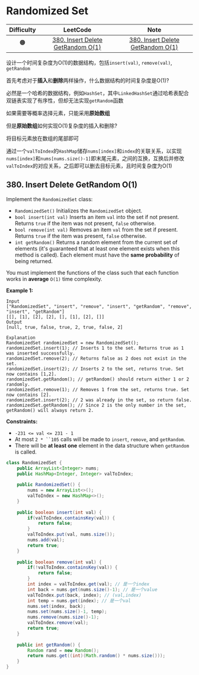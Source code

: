 # Randomized Set

| Difficulty |                           LeetCode                           | Note |
| :--------: | :----------------------------------------------------------: | :--: |
|     🟠      | [380. Insert Delete GetRandom O(1)](https://leetcode.com/problems/insert-delete-getrandom-o1/) |[380. Insert Delete GetRandom O(1)](#380-insert-delete-getrandom-o1)      |



设计一个时间复杂度为O(1)的数据结构，包括`insert(val)`, `remove(val)`, `getRandom`

首先考虑对于**插入**和**删除**两样操作，什么数据结构的时间复杂度是O(1)?

必然是一个哈希的数据结构，例如`HashSet`，其中`LinkedHashSet`通过哈希表配合双链表实现了有序性，但却无法实现`getRandom`函数

如果需要等概率选择元素，只能采用**原始数组**

但是**原始数组**如何实现O(1)复杂度的插入和删除?

将目标元素放在数组的尾部即可

通过一个`valToIndex`的`HashMap`储存`nums[index]`和`index`的关联关系，以实现`nums[index]`和`nums[nums.size()-1]`即末尾元素，之间的互换，互换后并修改`valToIndex`的对应关系，之后即可以删去目标元素，且时间复杂度为O(1)

## 380. Insert Delete GetRandom O(1)

Implement the `RandomizedSet` class:

- `RandomizedSet()` Initializes the `RandomizedSet` object.
- `bool insert(int val)` Inserts an item `val` into the set if not present. Returns `true` if the item was not present, `false` otherwise.
- `bool remove(int val)` Removes an item `val` from the set if present. Returns `true` if the item was present, `false` otherwise.
- `int getRandom()` Returns a random element from the current set of elements (it's guaranteed that at least one element exists when this method is called). Each element must have the **same probability** of being returned.

You must implement the functions of the class such that each function works in **average** `O(1)` time complexity.

 

**Example 1:**

```
Input
["RandomizedSet", "insert", "remove", "insert", "getRandom", "remove", "insert", "getRandom"]
[[], [1], [2], [2], [], [1], [2], []]
Output
[null, true, false, true, 2, true, false, 2]

Explanation
RandomizedSet randomizedSet = new RandomizedSet();
randomizedSet.insert(1); // Inserts 1 to the set. Returns true as 1 was inserted successfully.
randomizedSet.remove(2); // Returns false as 2 does not exist in the set.
randomizedSet.insert(2); // Inserts 2 to the set, returns true. Set now contains [1,2].
randomizedSet.getRandom(); // getRandom() should return either 1 or 2 randomly.
randomizedSet.remove(1); // Removes 1 from the set, returns true. Set now contains [2].
randomizedSet.insert(2); // 2 was already in the set, so return false.
randomizedSet.getRandom(); // Since 2 is the only number in the set, getRandom() will always return 2.
```

 

**Constraints:**

- `-231 <= val <= 231 - 1`
- At most `2 * ``105` calls will be made to `insert`, `remove`, and `getRandom`.
- There will be **at least one** element in the data structure when `getRandom` is called.

```java
class RandomizedSet {
    public ArrayList<Integer> nums;
    public HashMap<Integer, Integer> valToIndex;
    
    public RandomizedSet() {
        nums = new ArrayList<>();
        valToIndex = new HashMap<>();
    }
    
    public boolean insert(int val) {
        if(valToIndex.containsKey(val)) {
            return false;
        }
        valToIndex.put(val, nums.size());
        nums.add(val);
        return true;
    }
    
    public boolean remove(int val) {
        if(!valToIndex.containsKey(val)) {
            return false;
        }
        int index = valToIndex.get(val); // 是一个index
        int back = nums.get(nums.size()-1); // 是一个value
        valToIndex.put(back, index); // (val,index)
        int temp = nums.get(index); // 是一个val
        nums.set(index, back);
        nums.set(nums.size()-1, temp);
        nums.remove(nums.size()-1);
        valToIndex.remove(val);
        return true;
    }
    
    public int getRandom() {
        Random rand = new Random();
        return nums.get((int)(Math.random() * nums.size()));
    }
}
```

